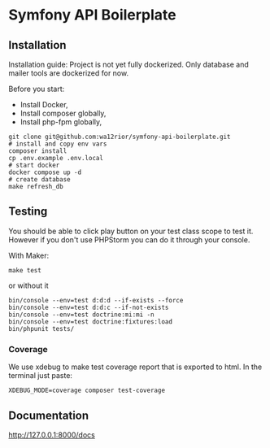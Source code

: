 # Symfony API Boilerplate

## Installation

Installation guide:
Project is not yet fully dockerized. Only database and mailer tools are dockerized for now.

Before you start:

- Install Docker,
- Install composer globally,
- Install php-fpm globally,

```shell
git clone git@github.com:wa12rior/symfony-api-boilerplate.git
# install and copy env vars
composer install
cp .env.example .env.local
# start docker 
docker compose up -d
# create database
make refresh_db
```

## Testing

You should be able to click play button on your test class scope to test it.
However if you don't use PHPStorm you can do it through your console.

With Maker:

```shell
make test
```

or without it

```shell
bin/console --env=test d:d:d --if-exists --force
bin/console --env=test d:d:c --if-not-exists
bin/console --env=test doctrine:mi:mi -n
bin/console --env=test doctrine:fixtures:load
bin/phpunit tests/
```

### Coverage

We use xdebug to make test coverage report that is exported to html. In the terminal just paste:

```shell
XDEBUG_MODE=coverage composer test-coverage
```

## Documentation

http://127.0.0.1:8000/docs
